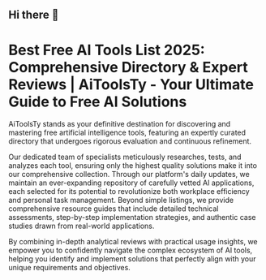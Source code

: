 ## Hi there 👋

<!--

**Here are some ideas to get you started:**

🙋‍♀️ A short introduction - what is your organization all about?
🌈 Contribution guidelines - how can the community get involved?
👩‍💻 Useful resources - where can the community find your docs? Is there anything else the community should know?
🍿 Fun facts - what does your team eat for breakfast?
🧙 Remember, you can do mighty things with the power of [Markdown](https://docs.github.com/github/writing-on-github/getting-started-with-writing-and-formatting-on-github/basic-writing-and-formatting-syntax)
-->

# Best Free AI Tools List 2025: Comprehensive Directory & Expert Reviews | AiToolsTy - Your Ultimate Guide to Free AI Solutions

AiToolsTy stands as your definitive destination for discovering and mastering free artificial intelligence tools, featuring an expertly curated directory that undergoes rigorous evaluation and continuous refinement. 

Our dedicated team of specialists meticulously researches, tests, and analyzes each tool, ensuring only the highest quality solutions make it into our comprehensive collection. Through our platform's daily updates, we maintain an ever-expanding repository of carefully vetted AI applications, each selected for its potential to revolutionize both workplace efficiency and personal task management. Beyond simple listings, we provide comprehensive resource guides that include detailed technical assessments, step-by-step implementation strategies, and authentic case studies drawn from real-world applications. 

By combining in-depth analytical reviews with practical usage insights, we empower you to confidently navigate the complex ecosystem of AI tools, helping you identify and implement solutions that perfectly align with your unique requirements and objectives.
